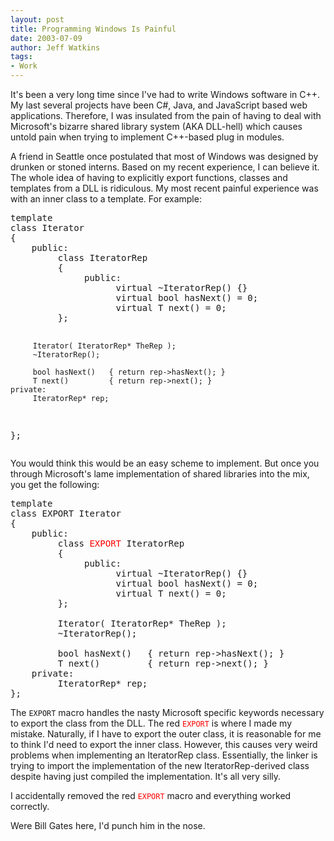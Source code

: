 ```yaml
---
layout: post
title: Programming Windows Is Painful
date: 2003-07-09
author: Jeff Watkins
tags:
- Work
---
```


<p>It's been a very long time since I've had to write Windows software
in C++. My last several projects have been C#, Java, and JavaScript
based web applications. Therefore, I was insulated from the pain of
having to deal with Microsoft's bizarre shared library system (AKA
DLL-hell) which causes untold pain when trying to implement C++-based
plug in modules. </p>
<p>A friend in Seattle once postulated that most of Windows was
designed by drunken or stoned interns. Based on my recent experience, I
can believe it. The whole idea of having to explicitly export
functions, classes and templates from a DLL is ridiculous. My most
recent painful experience was with an inner class to a template. For
example:</p>
<pre>
template <class T>
class Iterator
{
    public:
         class IteratorRep
         {
              public:
                    virtual ~IteratorRep() {}
                    virtual bool hasNext() = 0;
                    virtual T next() = 0;
         };

         Iterator( IteratorRep* TheRep );
         ~IteratorRep();

         bool hasNext()   { return rep->hasNext(); }
         T next()         { return rep->next(); }
    private:
         IteratorRep* rep;
};
</pre>

<p>You would think this would be an easy scheme to implement. But once
you through Microsoft's lame implementation of shared libraries into
the mix, you get the following:</p>

<pre>
template <class T>
class EXPORT Iterator
{
    public:
         class <span style="color:red">EXPORT</span> IteratorRep
         {
              public:
                    virtual ~IteratorRep() {}
                    virtual bool hasNext() = 0;
                    virtual T next() = 0;
         };

         Iterator( IteratorRep* TheRep );
         ~IteratorRep();

         bool hasNext()   { return rep->hasNext(); }
         T next()         { return rep->next(); }
    private:
         IteratorRep* rep;
};
</pre>
<p>The <code>EXPORT</code> macro handles the nasty Microsoft specific
keywords necessary to export the class from the DLL. The red <span
style="color:red"><code>EXPORT</code></span> is where I made my
mistake. Naturally, if I have to export the outer class, it is
reasonable for me to think I'd need to export the inner class. However,
this causes very weird problems when implementing an IteratorRep class.
Essentially, the linker is trying to import the implementation of the
new IteratorRep-derived class despite having just compiled the
implementation. It's all very silly.</p>
<p>I accidentally removed the red <span
style="color:red"><code>EXPORT</code></span> macro and everything
worked correctly.</p>
<p>Were Bill Gates here, I'd punch him in the nose.</p>